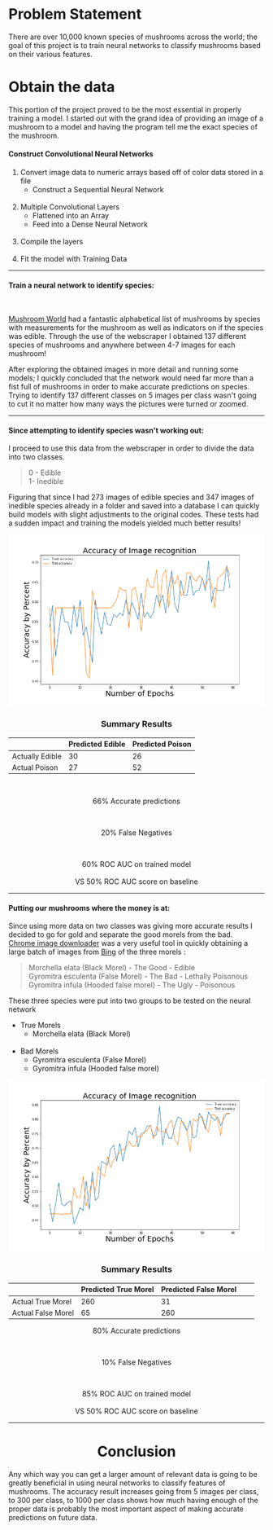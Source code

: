 # Problem Statement
There are over 10,000 known species of mushrooms across the world; the goal of this project is to train neural networks to classify mushrooms based on their various features.

# Obtain the data
This portion of the project proved to be the most essential in properly training a model. I started out with the grand idea of providing an image of a mushroom to a model and having the program tell me the exact species of the mushroom.

#### Construct Convolutional Neural Networks

1. Convert image data to numeric arrays based off of color data stored in a file
    - Construct a Sequential Neural Network<br><br>
2. Multiple Convolutional Layers
    - Flattened into an Array<br>
    - Feed into a Dense Neural Network<br><br>
3. Compile the layers<br><br>
4. Fit the model with Training Data<br>


---

#### Train a neural network to identify species:

<br>

[Mushroom World](https://www.mushroom.world/) 
had a fantastic alphabetical list of mushrooms by species with measurements for the mushroom as well as indicators on if the species was edible. Through the use of the webscraper I obtained 137 different species of mushrooms and anywhere between 4-7 images for each mushroom!

After exploring the obtained images in more detail and running some models; I quickly concluded that the network would need far more than a fist full of mushrooms in order to make accurate predictions on species. Trying to identify 137 different classes on 5 images per class wasn't going to cut it no matter how many ways the pictures were turned or zoomed.

---

#### Since attempting to identify species wasn't working out:
I proceed to use this data from the webscraper in order to divide the data into two classes. 
> 0 - Edible<br>
1- Inedible

Figuring that since I had 273 images of edible species and 347 images of inedible species already in a folder and saved into a database I can quickly build models with slight adjustments to the original codes. These tests had a sudden impact and training the models yielded much better results! 

<img src="figures/edibile_acc.png">

### <center>Summary Results</center>

|                 | Predicted Edible | Predicted Poison |
|-----------------|------------------|------------------|
| Actually Edible | 30               | 26               |
| Actual Poison   | 27               | 52               |

<br><center>66% Accurate predictions</center>

<br><center>20% False Negatives</center>



<br><center>60% ROC AUC on trained model</center>
<br><center>VS 50% ROC AUC score on baseline</center>


---

#### Putting our mushrooms where the money is at:
Since using more data on two classes was giving more accurate results I decided to go for gold and separate the good morels from the bad.<br>
[Chrome image downloader](https://chrome.google.com/webstore/detail/image-downloader/cnpniohnfphhjihaiiggeabnkjhpaldj?hl=en-US)
was a very useful tool in quickly obtaining a large batch of images from [Bing](http://www.bing.com) of the three morels :
> Morchella elata   (Black Morel) - The Good - Edible<br>
Gyromitra esculenta   (False Morel) - The Bad - Lethally Poisonous <br>
Gyromitra infula   (Hooded false morel) - The Ugly - Poisonous

These three species were put into two groups to be tested on the neural network
- True Morels
    - Morchella elata   (Black Morel) <br><br>
- Bad Morels
    - Gyromitra esculenta   (False Morel)<br>
    - Gyromitra infula   (Hooded false morel)<br>

<img src="figures/morel_acc.png">

### <center>Summary Results</center>

|                    | Predicted True Morel | Predicted False Morel |   |   |
|--------------------|----------------------|-----------------------|---|---|
| Actual True Morel  | 260                  | 31                    |   |   |
| Actual False Morel | 65                   | 260                   |   |   |

<center>80% Accurate predictions</center>

<br><center>10% False Negatives</center>



<br><center>85% ROC AUC on trained model</center>
<br><center>VS 50% ROC AUC score on baseline</center>


___

# <center>Conclusion</center>

Any which way you can get a larger amount of relevant data is going to be greatly beneficial in using neural networks to classify features of mushrooms. The accuracy result increases going from 5 images per class, to 300 per class, to 1000 per class shows how much having enough of the proper data is probably the most important aspect of making accurate predictions on future data.
